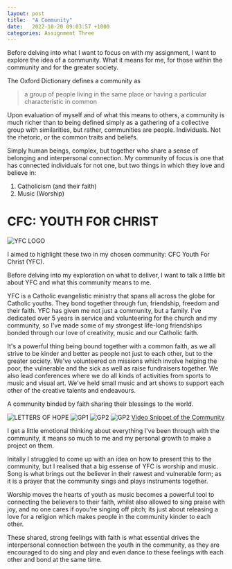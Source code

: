 ```yaml
---
layout: post
title:  "A Community"
date:   2022-10-20 09:03:57 +1000
categories: Assignment Three
---
```


Before delving into what I want to focus on with my assignment, I want to explore the idea of a community. What it means for me, for those within the community and for the greater society.

The Oxford Dictionary defines a community as

> a group of people living in the same place or having a particular characteristic in common

Upon evaluation of myself and of what this means to others, a community is much richer than to being defined simply as a gathering of a collective group with similarities, but rather, communities are people. Individuals. Not the rhetoric, or the common traits and beliefs. 

Simply human beings, complex, but together who share a sense of belonging and interpersonal connection. My community of focus is one that has connected individuals for not one, but two things in which they love and believe in:

1. Catholicism (and their faith)
2. Music (Worship)


# CFC: YOUTH FOR CHRIST

![YFC LOGO](https://cfcyouthforchrist.net/wp-content/uploads/2020/04/logo-trans-1.png)

I aimed to highlight these two in my chosen community: CFC Youth For Christ (YFC). 

Before delving into my exploration on what to deliver, I want to talk a little bit about YFC and what this community means to me.

YFC is a Catholic evangelistic ministry that spans all across the globe for Catholic youths. They bond together through fun, friendship, freedom and their faith. YFC has given me not just a community, but a family. I've dedicated over 5 years in service and volunteering for the church and my community, so I've made some of my strongest life-long friendships bonded through our love of creativity, music and our Catholic faith. 

It's a powerful thing being bound together with a common faith, as we all strive to be kinder and better as people not just to each other, but to the greater society. We've volunteered on missions which involve helping the poor, the vulnerable and the sick as well as raise fundraisers together. We also lead conferences where we do all kinds of activities from sports to music and visual art. We've held small music and art shows to support each other of the creative talents and endeavours.

A community binded by faith sharing their blessings to the world.

![LETTERS OF HOPE](https://scontent.fmel16-1.fna.fbcdn.net/v/t1.18169-9/1422463_10151700162160938_1593843796_n.jpg?_nc_cat=111&ccb=1-7&_nc_sid=cdbe9c&_nc_ohc=1fIsNfGuZbYAX_xnheC&tn=p37aI3uMAfKRvVC_&_nc_ht=scontent.fmel16-1.fna&oh=00_AT_A7bF8Fiy3_enGby8OFUQuEQZBSVTY_zvVvDDXdIlj8w&oe=637E497D)
![GP1](https://scontent.fmel16-1.fna.fbcdn.net/v/t39.30808-6/305813109_10158387864615938_8940990294565979164_n.jpg?_nc_cat=107&ccb=1-7&_nc_sid=0debeb&_nc_ohc=pxXQCeQ7fJcAX861YZ9&tn=p37aI3uMAfKRvVC_&_nc_ht=scontent.fmel16-1.fna&oh=00_AT_9QvDX8bSZ2s0l7KGiDhy-DThkoqzWJns_BLQ_9vCuNA&oe=635E59A0)
![GP2](https://scontent.fmel16-1.fna.fbcdn.net/v/t39.30808-6/308637290_465674055594368_9075788963521437457_n.jpg?_nc_cat=106&ccb=1-7&_nc_sid=0debeb&_nc_ohc=SvXtjWhag5wAX-pEjSs&tn=p37aI3uMAfKRvVC_&_nc_ht=scontent.fmel16-1.fna&oh=00_AT9GtxpEBT9LZTGtgcHExOcgCcQpXxNT5BfnBFH5OmXHGg&oe=635D0CE7)
![GP2](https://scontent.fmel16-1.fna.fbcdn.net/v/t31.18172-8/14425533_10153680220250938_823674413215205209_o.jpg?_nc_cat=105&ccb=1-7&_nc_sid=cdbe9c&_nc_ohc=g2N-r0FFZIQAX-QiiHo&_nc_ht=scontent.fmel16-1.fna&oh=00_AT__IgaSkxs7I7qFshGF5_72yalloCIghykJVrUrGE4KoA&oe=638032A8)
[Video Snippet of the Community]({https://youtu.be/0eEfuaXY8So} "CFC-YFC Melbourne | Entry Camp | JESUS CHRIST GO!")

I get a little emotional thinking about everything I've been through with the community, it means so much to me and my personal growth to make a project on them.

Initally I struggled to come up with an idea on how to present this to the community, but I realised that a big essense of YFC is worship and music. Song is what brings out the believer in their rawest and vulnerable form; as it is a prayer that the community sings and plays instruments together.

Worship moves the hearts of youth as music becomes a powerful tool to connecting the believers to their faith, whilst also allowed to sing praise with joy, and no one cares if oyou're singing off pitch; its just about releasing a love for a religion which makes people in the community kinder to each other.

These shared, strong feelings with faith is what essential drives the interpersonal connection between the youth in the community, as they are encouraged to do sing and play and even dance to these feelings with each other and bond at the same time. 
